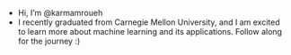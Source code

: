 - Hi, I’m @karmamroueh
- I recently graduated from Carnegie Mellon University, and I am excited to learn more about machine learning and its applications. Follow along for the journey :)
<!---
karmamroueh/karmamroueh is a ✨ special ✨ repository because its `README.md` (this file) appears on your GitHub profile.
You can click the Preview link to take a look at your changes.
--->
